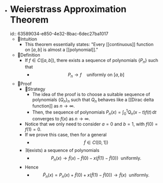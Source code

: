 - # Weierstrass Approximation Theorem
  id:: 63589034-e850-4e32-8bac-6dec27ba1017
	- 🧠Intuition
		- This theorem essentially states: "Every [[continuous]] function on $[a, b]$ is almost a [[polynomial]]."
	- 📝Definition
		- If $f\in C([a, b])$, there exists a sequence of polynomials $\{P_n\}$ such that
			- $$
			  P_n\to f\quad\text{uniformly on }[a,b]
			  $$
	- 📏Proof
		- 🏹Strategy
			- The idea of the proof is to choose a suitable sequence of polynomials $\{Q_n\}_n$ such that $Q_n$ behaves like a [[Dirac delta function]] as $n \to \infty$.
			- Then, the sequence of polynomials $P_n(x) = \int_0^1 Q_n(x-t)f(t)\,\mathrm dt$ converges to $f(x)$ as $n\to \infty$.
		- Notice that we only need to consider $a = 0$ and $b=1$, with $f(0) = f(1) = 0$.
		- If we prove this case, then for a general
			- $$
			  \tilde{f}\in C([0,1])
			  $$
		- $\exists$(exists) a sequence of polynomials
			- $$
			  P_n(x) \to \tilde{f}(x) - \tilde{f}(0) - x(\tilde{f}(1) -  \tilde{f}(0)) \text{~~uniformly.}
			  $$
		- Hence
			- $$
			  \tilde{P}_n(x)= P_n(x) + \tilde{f}(0) + x(\tilde{f}(1) - \tilde{f}(0))\to \tilde{f}(x) \text{~~uniformly.}
			  $$